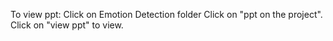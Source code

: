 To view ppt:
Click on Emotion Detection folder
Click on "ppt on the project".
Click on "view ppt" to view.
